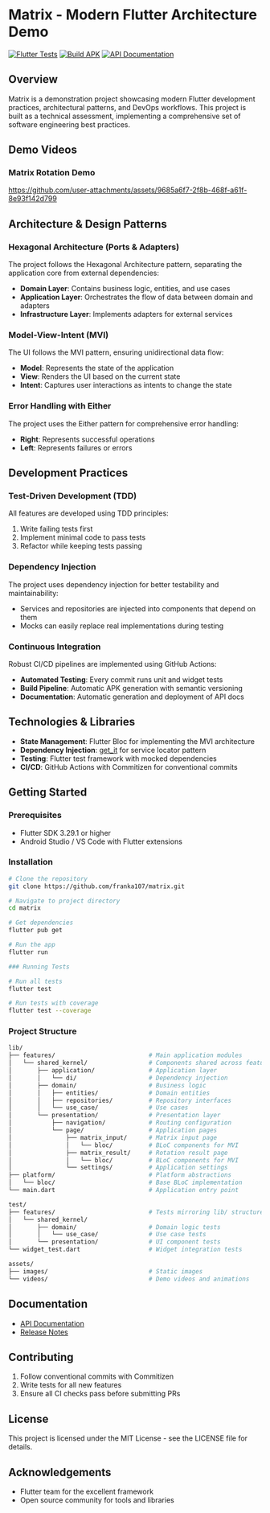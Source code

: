 # Matrix - Modern Flutter Architecture Demo

[![Flutter Tests](https://github.com/franka107/matrix/actions/workflows/flutter_tests.yml/badge.svg)](https://github.com/franka107/matrix/actions/workflows/flutter_tests.yml)
[![Build APK](https://github.com/franka107/matrix/actions/workflows/flutter_build_apk.yml/badge.svg)](https://github.com/franka107/matrix/actions/workflows/flutter_build_apk.yml)
[![API Documentation](https://github.com/franka107/matrix/actions/workflows/docs_deploy.yml/badge.svg)](https://franka107.github.io/matrix/)

## Overview

Matrix is a demonstration project showcasing modern Flutter development practices, architectural patterns, and DevOps workflows. This project is built as a technical assessment, implementing a comprehensive set of software engineering best practices.

## Demo Videos

### Matrix Rotation Demo

https://github.com/user-attachments/assets/9685a6f7-2f8b-468f-a61f-8e93f142d799

## Architecture & Design Patterns

### Hexagonal Architecture (Ports & Adapters)

The project follows the Hexagonal Architecture pattern, separating the application core from external dependencies:

- **Domain Layer**: Contains business logic, entities, and use cases
- **Application Layer**: Orchestrates the flow of data between domain and adapters
- **Infrastructure Layer**: Implements adapters for external services

### Model-View-Intent (MVI)

The UI follows the MVI pattern, ensuring unidirectional data flow:

- **Model**: Represents the state of the application
- **View**: Renders the UI based on the current state
- **Intent**: Captures user interactions as intents to change the state

### Error Handling with Either

The project uses the Either pattern for comprehensive error handling:

- **Right**: Represents successful operations
- **Left**: Represents failures or errors

## Development Practices

### Test-Driven Development (TDD)

All features are developed using TDD principles:

1. Write failing tests first
2. Implement minimal code to pass tests
3. Refactor while keeping tests passing

### Dependency Injection

The project uses dependency injection for better testability and maintainability:

- Services and repositories are injected into components that depend on them
- Mocks can easily replace real implementations during testing

### Continuous Integration

Robust CI/CD pipelines are implemented using GitHub Actions:

- **Automated Testing**: Every commit runs unit and widget tests
- **Build Pipeline**: Automatic APK generation with semantic versioning
- **Documentation**: Automatic generation and deployment of API docs

## Technologies & Libraries

- **State Management**: Flutter Bloc for implementing the MVI architecture
- **Dependency Injection**: [get_it](https://pub.dev/packages/get_it) for service locator pattern
- **Testing**: Flutter test framework with mocked dependencies
- **CI/CD**: GitHub Actions with Commitizen for conventional commits

## Getting Started

### Prerequisites

- Flutter SDK 3.29.1 or higher
- Android Studio / VS Code with Flutter extensions

### Installation

```bash
# Clone the repository
git clone https://github.com/franka107/matrix.git

# Navigate to project directory
cd matrix

# Get dependencies
flutter pub get

# Run the app
flutter run

### Running Tests

# Run all tests
flutter test

# Run tests with coverage
flutter test --coverage
```

### Project Structure

```bash
lib/
├── features/                          # Main application modules
│   └── shared_kernel/                 # Components shared across features
│       ├── application/               # Application layer
│       │   └── di/                    # Dependency injection
│       ├── domain/                    # Business logic
│       │   ├── entities/              # Domain entities
│       │   ├── repositories/          # Repository interfaces
│       │   └── use_case/              # Use cases
│       └── presentation/              # Presentation layer
│           ├── navigation/            # Routing configuration
│           └── page/                  # Application pages
│               ├── matrix_input/      # Matrix input page
│               │   └── bloc/          # BLoC components for MVI
│               ├── matrix_result/     # Rotation result page
│               │   └── bloc/          # BLoC components for MVI
│               └── settings/          # Application settings
├── platform/                          # Platform abstractions
│   └── bloc/                          # Base BLoC implementation
└── main.dart                          # Application entry point

test/
├── features/                          # Tests mirroring lib/ structure
│   └── shared_kernel/
│       ├── domain/                    # Domain logic tests
│       │   └── use_case/              # Use case tests
│       └── presentation/              # UI component tests
└── widget_test.dart                   # Widget integration tests

assets/
├── images/                            # Static images
└── videos/                            # Demo videos and animations
```



## Documentation

- [API Documentation](https://franka107.github.io/matrix/)
- [Release Notes](https://github.com/franka107/matrix/releases)

## Contributing

1. Follow conventional commits with Commitizen
2. Write tests for all new features
3. Ensure all CI checks pass before submitting PRs

## License

This project is licensed under the MIT License - see the LICENSE file for details.

## Acknowledgements

- Flutter team for the excellent framework
- Open source community for tools and libraries
